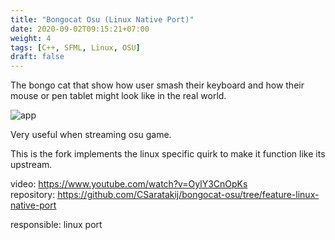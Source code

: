 ```yaml
---
title: "Bongocat Osu (Linux Native Port)"
date: 2020-09-02T09:15:21+07:00
weight: 4
tags: [C++, SFML, Linux, OSU]
draft: false
---
```


The bongo cat that show how user smash their keyboard and how their mouse or pen tablet might look like in the real world.

![app](/bongo-intro.png)

Very useful when streaming osu game.

This is the fork implements the linux specific quirk to make it function like its upstream.

video: https://www.youtube.com/watch?v=OylY3CnOpKs \
repository: https://github.com/CSaratakij/bongocat-osu/tree/feature-linux-native-port

responsible: linux port

